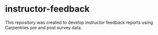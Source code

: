 # instructor-feedback
This repository was created to develop instructor feedback reports using Carpentries pre and post survey data.
